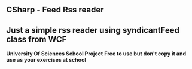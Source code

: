 CSharp - Feed Rss reader
------------------------

## Just a simple rss reader using syndicantFeed class from WCF

__University Of Sciences School Project__
__Free to use but don't copy it and use as your exercises at school__
